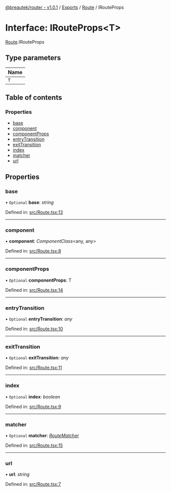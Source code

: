 [@breautek/router - v1.0.1](../README.md) / [Exports](../modules.md) / [Route](../modules/route.md) / IRouteProps

# Interface: IRouteProps<T\>

[Route](../modules/route.md).IRouteProps

## Type parameters

Name |
:------ |
`T` |

## Table of contents

### Properties

- [base](route.irouteprops.md#base)
- [component](route.irouteprops.md#component)
- [componentProps](route.irouteprops.md#componentprops)
- [entryTransition](route.irouteprops.md#entrytransition)
- [exitTransition](route.irouteprops.md#exittransition)
- [index](route.irouteprops.md#index)
- [matcher](route.irouteprops.md#matcher)
- [url](route.irouteprops.md#url)

## Properties

### base

• `Optional` **base**: *string*

Defined in: [src/Route.tsx:13](https://github.com/breautek/router/blob/06b4d2d/src/Route.tsx#L13)

___

### component

• **component**: *ComponentClass*<any, any\>

Defined in: [src/Route.tsx:8](https://github.com/breautek/router/blob/06b4d2d/src/Route.tsx#L8)

___

### componentProps

• `Optional` **componentProps**: T

Defined in: [src/Route.tsx:14](https://github.com/breautek/router/blob/06b4d2d/src/Route.tsx#L14)

___

### entryTransition

• `Optional` **entryTransition**: *any*

Defined in: [src/Route.tsx:10](https://github.com/breautek/router/blob/06b4d2d/src/Route.tsx#L10)

___

### exitTransition

• `Optional` **exitTransition**: *any*

Defined in: [src/Route.tsx:11](https://github.com/breautek/router/blob/06b4d2d/src/Route.tsx#L11)

___

### index

• `Optional` **index**: *boolean*

Defined in: [src/Route.tsx:9](https://github.com/breautek/router/blob/06b4d2d/src/Route.tsx#L9)

___

### matcher

• `Optional` **matcher**: [*RouteMatcher*](../classes/routematcher.routematcher-1.md)

Defined in: [src/Route.tsx:15](https://github.com/breautek/router/blob/06b4d2d/src/Route.tsx#L15)

___

### url

• **url**: *string*

Defined in: [src/Route.tsx:7](https://github.com/breautek/router/blob/06b4d2d/src/Route.tsx#L7)
